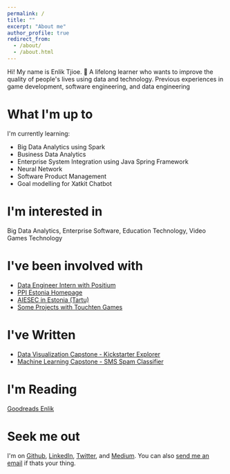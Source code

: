 ```yaml
---
permalink: /
title: ""
excerpt: "About me"
author_profile: true
redirect_from: 
  - /about/
  - /about.html
---
```


Hi! My name is Enlik Tjioe. 👋
A lifelong learner who wants to improve the quality of people's lives using data and technology. Previous
experiences in game development, software engineering, and data engineering

# What I'm up to

I'm currently learning:

- Big Data Analytics using Spark
- Business Data Analytics
- Enterprise System Integration using Java Spring Framework
- Neural Network
- Software Product Management
- Goal modelling for Xatkit Chatbot



# I'm interested in

Big Data Analytics, Enterprise Software, Education Technology, Video Games Technology



# I've been involved with

- [Data Engineer Intern with Positium](https://www.positium.com/research/positium-data-mediator)                    
- [PPI Estonia Homepage](http://estonia.ppi.id/)                    
- [AIESEC in Estonia (Tartu)](https://aiesec.ee/)                    
- [Some Projects with Touchten Games](https://enlikstefanus.wixsite.com/enliktjioe)



# I've Written

- [Data Visualization Capstone - Kickstarter Explorer](https://rpubs.com/enlik/kickstarter)                    
- [Machine Learning Capstone - SMS Spam Classifier](https://rpubs.com/enlik/ml_capstone)



# I'm Reading

[Goodreads Enlik](https://goodreads.com/enlik)



# Seek me out

I'm on [Github](https://github.com/enliktjioe), [LinkedIn](https://www.linkedin.com/in/enlik/), [Twitter](https://twitter.com/enlik), and [Medium](https://medium.com/@enliktjioe). You can also [send me an email](mailto:enlik.estonia@gmail.com) if thats your thing.